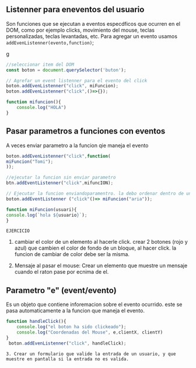 
## Listenner para eneventos del usuario

Son funciones que se ejecutan a eventos especdficos que ocurren en el DOM, como por ejemplo clicks, movimiento del mouse, teclas personalizadas, teclas levantadas, etc. Para agregar un evento usamos `addEvenListenner(evento,function)`;

g

```js
//seleccionar item del DOM  
const boton = document.querySelector('buton');

// Agrefar un event listenner para el evento del click
boton.addEvenListenner("click", miFuncion);
boton.addEvenListenner("click",()=>{});

function mifuncion(){
    console.log("HOLA")
}

```
## Pasar parametros a funciones con eventos
A veces enviar parametro a la funcion qie  maneja el evento

```js
boton.addEvenListenner("click",function(
miFuncion("Tomi");
));

//ejecutar la funcion sin enviar parametro
btn.addEventListenner("click",mifuncION);

// Ejecutar la funcion enviandoparamentro. la debo ordenar dentro de una funcion 
boton.addEventListenner ("click"()=> miFuncion("aria"));

function miFuncion(usuari){
console.log(`hola ${usuario}`);
}
```

    EJERCICIO 

1. cambiar el color de un elemento al hacerle click.
crear 2 botones (rojo y azul) que cambien el color de fondo de un bloque, al hacer click. la funcion de cambiar de color debe ser la misma.

2. Mensaje al pasar el mouse:
Crear un elemento que muestre un mensaje cuando el raton pase por ecnima de el.



## Parametro "e" (event/evento)

Es un objeto que contiene inforemacion sobre el evento ocurrido. este se pasa automaticamente a la funcion que maneja el evento.

```js
function handleClick(){
    console.log("el boton ha sido clickeado");
    console.log("Coordenadas del Mouse", e,clientX, clientY)
}
 boton.addEvenListenner("click", handleClick);

```

    3. Crear un formulario que valide la entrada de un usuario, y que muestre en pantalla si la entrada no es valida.